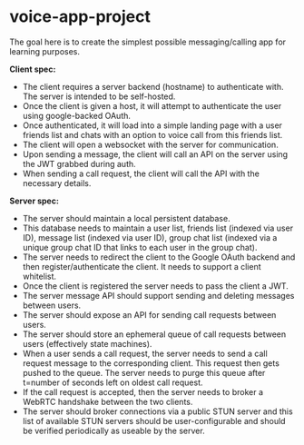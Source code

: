# voice-app-project

The goal here is to create the simplest possible messaging/calling app for learning purposes.

**Client spec:**

- The client requires a server backend (hostname) to authenticate with. The server is intended to be self-hosted.
- Once the client is given a host, it will attempt to authenticate the user using google-backed OAuth.
- Once authenticated, it will load into a simple landing page with a user friends list and chats with an option to voice call from this friends list.
- The client will open a websocket with the server for communication.
- Upon sending a message, the client will call an API on the server using the JWT grabbed during auth.
- When sending a call request, the client will call the API with the necessary details.

**Server spec:**

- The server should maintain a local persistent database.
- This database needs to maintain a user list, friends list (indexed via user ID), message list (indexed via user ID), group chat list (indexed via a unique group chat ID that links to each user in the group chat).
- The server needs to redirect the client to the Google OAuth backend and then register/authenticate the client. It needs to support a client whitelist.
- Once the client is registered the server needs to pass the client a JWT.
- The server message API should support sending and deleting messages between users.
- The server should expose an API for sending call requests between users.
- The server should store an ephemeral queue of call requests between users (effectively state machines).
- When a user sends a call request, the server needs to send a call request message to the corresponding client. This request then gets pushed to the queue. The server needs to purge this queue after t=number of seconds left on oldest call request.
- If the call request is accepted, then the server needs to broker a WebRTC handshake between the two clients.
- The server should broker connections via a public STUN server and this list of available STUN servers should be user-configurable and should be verified periodically as useable by the server.
